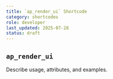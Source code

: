 ```yaml
---
title: `ap_render_ui` Shortcode
category: shortcodes
role: developer
last_updated: 2025-07-28
status: draft
---
```


## `ap_render_ui`

Describe usage, attributes, and examples.
